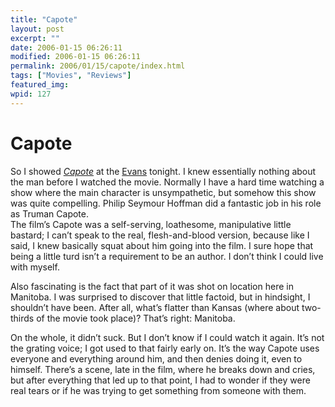 ```yaml
---
title: "Capote"
layout: post
excerpt: ""
date: 2006-01-15 06:26:11
modified: 2006-01-15 06:26:11
permalink: 2006/01/15/capote/index.html
tags: ["Movies", "Reviews"]
featured_img: 
wpid: 127
---
```


# Capote

So I showed [*Capote*](http://www.imdb.com/title/tt0379725/combined) at the [Evans](http://www.filmfest.mb.ca/ "Evans Theatre website") tonight. I knew essentially nothing about the man before I watched the movie. Normally I have a hard time watching a show where the main character is unsympathetic, but somehow this show was quite compelling. Philip Seymour Hoffman did a fantastic job in his role as Truman Capote.  
The film’s Capote was a self-serving, loathesome, manipulative little bastard; I can’t speak to the real, flesh-and-blood version, because like I said, I knew basically squat about him going into the film. I sure hope that being a little turd isn’t a requirement to be an author. I don’t think I could live with myself.

Also fascinating is the fact that part of it was shot on location here in Manitoba. I was surprised to discover that little factoid, but in hindsight, I shouldn’t have been. After all, what’s flatter than Kansas (where about two-thirds of the movie took place)? That’s right: Manitoba.

On the whole, it didn’t suck. But I don’t know if I could watch it again. It’s not the grating voice; I got used to that fairly early on. It’s the way Capote uses everyone and everything around him, and then denies doing it, even to himself. There’s a scene, late in the film, where he breaks down and cries, but after everything that led up to that point, I had to wonder if they were real tears or if he was trying to get something from someone with them.